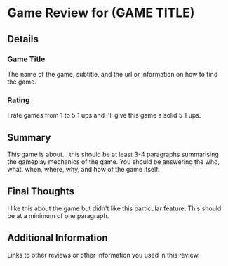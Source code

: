 # Game Review for (GAME TITLE)

## Details

### Game Title
The name of the game, subtitle, and the url or information on how to find the game.

### Rating
I rate games from 1 to 5 1 ups and I'll give this game a solid 5 1 ups.

## Summary
This game is about... this should be at least 3-4 paragraphs summarising the gameplay mechanics of the game. You should be answering the who, what, when, where, why, and how of the game itself.

## Final Thoughts
I like this about the game but didn't like this particular feature. This should be at a minimum of one paragraph.

## Additional Information
Links to other reviews or other information you used in this review.
